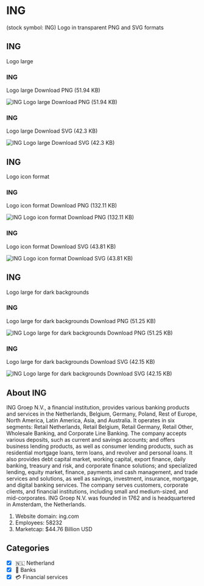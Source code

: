 # ING
 (stock symbol: ING) Logo in transparent PNG and SVG formats

## ING
 Logo large

### ING
 Logo large Download PNG (51.94 KB)

![ING
 Logo large Download PNG (51.94 KB)](/img/orig/ING_BIG-6a28b57f.png)

### ING
 Logo large Download SVG (42.3 KB)

![ING
 Logo large Download SVG (42.3 KB)](/img/orig/ING_BIG-fe566d43.svg)

## ING
 Logo icon format

### ING
 Logo icon format Download PNG (132.11 KB)

![ING
 Logo icon format Download PNG (132.11 KB)](/img/orig/ING-8c32bac2.png)

### ING
 Logo icon format Download SVG (43.81 KB)

![ING
 Logo icon format Download SVG (43.81 KB)](/img/orig/ING-ab599262.svg)

## ING
 Logo large for dark backgrounds

### ING
 Logo large for dark backgrounds Download PNG (51.25 KB)

![ING
 Logo large for dark backgrounds Download PNG (51.25 KB)](/img/orig/ING_BIG.D-9ae9085f.png)

### ING
 Logo large for dark backgrounds Download SVG (42.15 KB)

![ING
 Logo large for dark backgrounds Download SVG (42.15 KB)](/img/orig/ING_BIG.D-7c14e9b9.svg)

## About ING


ING Groep N.V., a financial institution, provides various banking products and services in the Netherlands, Belgium, Germany, Poland, Rest of Europe, North America, Latin America, Asia, and Australia. It operates in six segments: Retail Netherlands, Retail Belgium, Retail Germany, Retail Other, Wholesale Banking, and Corporate Line Banking. The company accepts various deposits, such as current and savings accounts; and offers business lending products, as well as consumer lending products, such as residential mortgage loans, term loans, and revolver and personal loans. It also provides debt capital market, working capital, export finance, daily banking, treasury and risk, and corporate finance solutions; and specialized lending, equity market, finance, payments and cash management, and trade services and solutions, as well as savings, investment, insurance, mortgage, and digital banking services. The company serves customers, corporate clients, and financial institutions, including small and medium-sized, and mid-corporates. ING Groep N.V. was founded in 1762 and is headquartered in Amsterdam, the Netherlands.

1. Website domain: ing.com
2. Employees: 58232
3. Marketcap: $44.76 Billion USD


## Categories
- [x] 🇳🇱 Netherland
- [x] 🏦 Banks
- [x] 💳 Financial services
